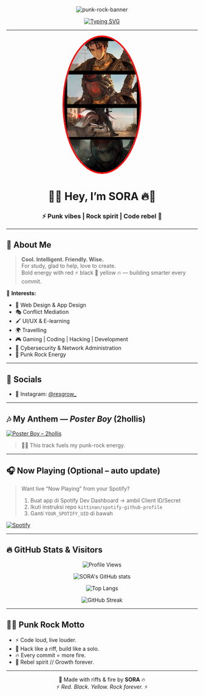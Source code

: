 
<!-- 🔥 Animated Banner -->
<div align="center">
  <img src="https://media.tenor.com/3bTxZ4HdrysAAAAC/fire-guitar.gif" alt="punk-rock-banner" width="600"/>
</div>

<!-- Typing Animation -->
<div align="center">
  
[![Typing SVG](https://readme-typing-svg.herokuapp.com?color=FF0000&center=true&vCenter=true&width=720&lines=🎸+Punk+Dev;🔥+Rock+Spirit;⚡+Code+Rebel;🖤+Study+Hard+//+Hack+Harder;🚀+Growth+in+Every+Commit)](https://git.io/typing-svg)

</div>

---

<!-- Profile Banner -->
<div align="center">
  <img src="J.jpg" alt="SORA" width="200" style="border-radius: 50%; border: 4px solid #ff0000;" />
  
  # 🎸🔥 Hey, I’m **SORA** 🔥🎸
  ### ⚡ Punk vibes | Rock spirit | Code rebel 🖤
</div>

---

## 🎤 About Me
> **Cool. Intelligent. Friendly. Wise.**  
> For study, glad to help, love to create.  
> Bold energy with red ⚡ black 🖤 yellow 🔥 — building smarter every commit.  

🎸 **Interests:**  
- 🎨 Web Design & App Design  
- 🎭 Conflict Mediation  
- 🖌️ UI/UX & E-learning  
- 🌍 Travelling  
- 🎮 Gaming | Coding | Hacking | Development  
- 🔐 Cybersecurity & Network Administration  
- 🎸 Punk Rock Energy  

---

## 📡 Socials
- 📸 Instagram: [@resgrow_](https://instagram.com/resgrow_)

---

## 🎶 My Anthem — *Poster Boy* (2hollis)
[![Poster Boy – 2hollis](https://img.shields.io/badge/Play_on_Spotify-Poster_Boy_(2hollis)-1DB954?style=for-the-badge&logo=spotify&logoColor=white)](https://open.spotify.com/track/0Gz4Q1Bmyef5yA0G6LIIQZ?si=e74989603e7941f5)

> 🎸🔥 This track fuels my punk-rock energy.

---

## 🎧 Now Playing (Optional – auto update)
> Want live “Now Playing” from your Spotify?  
> 1) Buat app di Spotify Dev Dashboard → ambil Client ID/Secret  
> 2) Ikuti instruksi repo `kittinan/spotify-github-profile`  
> 3) Ganti `YOUR_SPOTIFY_UID` di bawah

[![Spotify](https://spotify-github-profile.vercel.app/api/view?uid=YOUR_SPOTIFY_UID&cover_image=true&theme=novatorem&bar_color=ff0000&bar_color_cover=false)](https://open.spotify.com/user/YOUR_SPOTIFY_UID)

---

## 🔥 GitHub Stats & Visitors

<div align="center">

![Profile Views](https://komarev.com/ghpvc/?username=codenamesora&color=ff0000&style=for-the-badge&label=PROFILE+VIEWS)

![SORA's GitHub stats](https://github-readme-stats.vercel.app/api?username=codenamesora&show_icons=true&theme=tokyonight&hide_border=true&title_color=ff0000&icon_color=ffcc00)

![Top Langs](https://github-readme-stats.vercel.app/api/top-langs/?username=codenamesora&layout=compact&theme=tokyonight&hide_border=true&title_color=ff0000)

![GitHub Streak](https://github-readme-streak-stats.herokuapp.com/?user=codenamesora&theme=tokyonight&hide_border=true&ring=ff0000&fire=ffcc00&currStreakLabel=ffffff)

</div>

---

## 🎸🔥 Punk Rock Motto
- ⚡ Code loud, live louder.  
- 🎸 Hack like a riff, build like a solo.  
- 🔥 Every commit = more fire.  
- 🖤 Rebel spirit // Growth forever.  

---

<div align="center">
  
🎸 Made with riffs & fire by **SORA** 🔥  
⚡ _Red. Black. Yellow. Rock forever._ ⚡  

</div>
